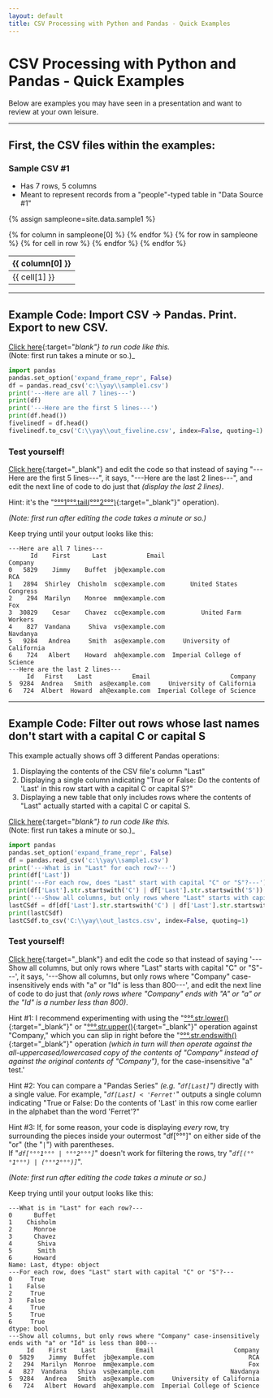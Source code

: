 ```yaml
---
layout: default
title: CSV Processing with Python and Pandas - Quick Examples
---
```


# CSV Processing with Python and Pandas - Quick Examples

Below are examples you may have seen in a presentation and want to review at your own leisure.

---

## First, the CSV files within the examples:

### Sample CSV #1

* Has 7 rows, 5 columns
* Meant to represent records from a "people"-typed table in "Data Source #1"

{% assign sampleone=site.data.sample1 %}

<table>
    <thead>
    {% for column in sampleone[0] %}
        <th>{{ column[0] }}</th>
    {% endfor %}
    </thead>
    <tbody>
    {% for row in sampleone %}
        <tr>
        {% for cell in row %}
            <td>{{ cell[1] }}</td>
        {% endfor %}
        </tr>
    {% endfor %}
    </tbody>
</table>

---

## Example Code:  Import CSV -> Pandas.  Print.  Export to new CSV.

[Click here](https://repl.it/@rplrpl/Import-a-CSV-into-Pandas-Print-the-resulting-DataFrame){:target="_blank"} to run code like this.<br/>_(Note:  first run takes a minute or so.)_

```python
import pandas
pandas.set_option('expand_frame_repr', False)
df = pandas.read_csv('c:\\yay\\sample1.csv')
print('---Here are all 7 lines---')
print(df)
print('---Here are the first 5 lines---')
print(df.head())
fivelinedf = df.head()
fivelinedf.to_csv('C:\\yay\\out_fiveline.csv', index=False, quoting=1)
```

### Test yourself!


[Click here](https://repl.it/@rplrpl/Import-a-CSV-into-Pandas-Print-the-resulting-DataFrame){:target="_blank"} and edit the code so that instead of saying "---Here are the first 5 lines---", it says, "---Here are the last 2 lines---", and edit the next line of code to do just that _(display the last 2 lines)_.

Hint:  it's the "[°°°1°°°.tail(°°°2°°°)](https://pandas.pydata.org/pandas-docs/stable/generated/pandas.DataFrame.tail.html){:target="_blank"}" operation).<br/>

_(Note:  first run after editing the code takes a minute or so.)_

Keep trying until your output looks like this:

    ---Here are all 7 lines---
          Id    First      Last           Email                      Company
    0   5829    Jimmy    Buffet  jb@example.com                          RCA
    1   2894  Shirley  Chisholm  sc@example.com       United States Congress
    2    294  Marilyn    Monroe  mm@example.com                          Fox
    3  30829    Cesar    Chavez  cc@example.com          United Farm Workers
    4    827  Vandana     Shiva  vs@example.com                     Navdanya
    5   9284   Andrea     Smith  as@example.com     University of California
    6    724   Albert    Howard  ah@example.com  Imperial College of Science
    ---Here are the last 2 lines---
         Id   First    Last           Email                      Company
    5  9284  Andrea   Smith  as@example.com     University of California
    6   724  Albert  Howard  ah@example.com  Imperial College of Science


---

## Example Code:  Filter out rows whose last names don't start with a capital C or capital S

This example actually shows off 3 different Pandas operations:

1. Displaying the contents of the CSV file's column "Last"
2. Displaying a single column indicating "True or False:  Do the contents of 'Last' in this row start with a capital C or capital S?"
3. Displaying a new table that only includes rows where the contents of "Last" actually started with a capital C or capital S.

[Click here](https://repl.it/@rplrpl/Filter-out-rows-last-name-not-C-or-S){:target="_blank"} to run code like this.<br/>_(Note:  first run takes a minute or so.)_

```python
import pandas
pandas.set_option('expand_frame_repr', False)
df = pandas.read_csv('c:\\yay\\sample1.csv')
print('---What is in "Last" for each row?---')
print(df['Last'])
print('---For each row, does "Last" start with capital "C" or "S"?---')
print(df['Last'].str.startswith('C') | df['Last'].str.startswith('S'))
print('---Show all columns, but only rows where "Last" starts with capital "C" or "S"---')
lastCSdf = df[df['Last'].str.startswith('C') | df['Last'].str.startswith('S')]
print(lastCSdf)
lastCSdf.to_csv('C:\\yay\\out_lastcs.csv', index=False, quoting=1)
```

### Test yourself!


[Click here](https://repl.it/@rplrpl/Filter-out-rows-last-name-not-C-or-S){:target="_blank"} and edit the code so that instead of saying '---Show all columns, but only rows where "Last" starts with capital "C" or "S"---', it says, '---Show all columns, but only rows where "Company" case-insensitively ends with "a" or "Id" is less than 800---', and edit the next line of code to do just that _(only rows where "Company" ends with "A" or "a" or the "Id" is a number less than 800)_.

Hint #1:  I recommend experimenting with using the "[°°°.str.lower()](https://pandas.pydata.org/pandas-docs/stable/generated/pandas.Series.str.lower.html){:target="_blank"}" or "[°°°.str.upper()](https://pandas.pydata.org/pandas-docs/stable/generated/pandas.Series.str.upper.html){:target="_blank"}" operation against "Company," which you can slip in right before the "[°°°.str.endswith()](https://pandas.pydata.org/pandas-docs/stable/generated/pandas.Series.str.endswith.html){:target="_blank"}"  operation _(which in turn will then operate against the all-uppercased/lowercased copy of the contents of "Company" instead of against the original contents of "Company")_, for the case-insensitive "a" test.'

Hint #2:  You can compare a "Pandas Series" _(e.g. "*`df[Last]`*")_ directly with a single value.  For example, "*`df[Last] < 'Ferret'`*" outputs a single column indicating "True or False:  Do the contents of 'Last' in this row come earlier in the alphabet than the word 'Ferret'?"

Hint #3:  If, for some reason, your code is displaying _every_ row, try surrounding the pieces inside your outermost "df\[°°°\]" on either side of the "or" (the "`|`") with parentheses.<br/>If "*`df[°°°1°°° | °°°2°°°]`*" doesn't work for filtering the rows, try "*`df[(°°°1°°°) | (°°°2°°°)]`*".

_(Note:  first run after editing the code takes a minute or so.)_

Keep trying until your output looks like this:

	---What is in "Last" for each row?---
	0      Buffet
	1    Chisholm
	2      Monroe
	3      Chavez
	4       Shiva
	5       Smith
	6      Howard
	Name: Last, dtype: object
	---For each row, does "Last" start with capital "C" or "S"?---
	0     True
	1    False
	2     True
	3    False
	4     True
	5     True
	6     True
	dtype: bool
	---Show all columns, but only rows where "Company" case-insensitively ends with "a" or "Id" is less than 800---
		 Id    First    Last           Email                      Company
	0  5829    Jimmy  Buffet  jb@example.com                          RCA
	2   294  Marilyn  Monroe  mm@example.com                          Fox
	4   827  Vandana   Shiva  vs@example.com                     Navdanya
	5  9284   Andrea   Smith  as@example.com     University of California
	6   724   Albert  Howard  ah@example.com  Imperial College of Science
